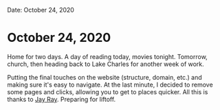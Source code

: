 
Date: October 24, 2020

# October 24, 2020

Home for two days. A day of reading today, movies tonight. Tomorrow, church, then heading back to Lake Charles for another week of work.

Putting the final touches on the website (structure, domain, etc.) and making sure it's easy to navigate. At the last minute, I decided to remove some pages and clicks, allowing you to get to places quicker. All this is thanks to [Jay Ray](https://engineeredeloquence.com). Preparing for liftoff.
